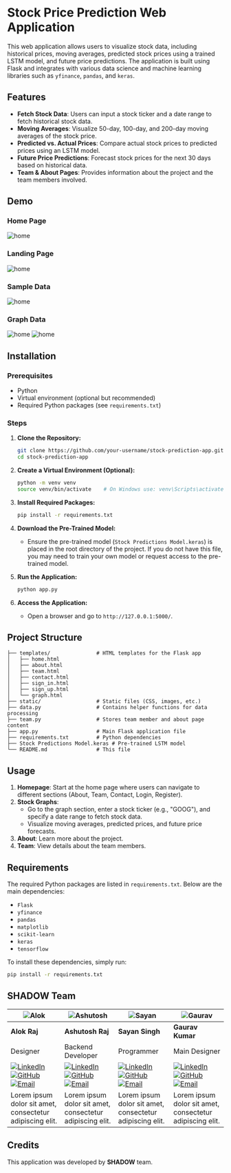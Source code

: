 # Stock Price Prediction Web Application

This web application allows users to visualize stock data, including historical prices, moving averages, predicted stock prices using a trained LSTM model, and future price predictions. The application is built using Flask and integrates with various data science and machine learning libraries such as `yfinance`, `pandas`, and `keras`.

## Features
- **Fetch Stock Data**: Users can input a stock ticker and a date range to fetch historical stock data.
- **Moving Averages**: Visualize 50-day, 100-day, and 200-day moving averages of the stock price.
- **Predicted vs. Actual Prices**: Compare actual stock prices to predicted prices using an LSTM model.
- **Future Price Predictions**: Forecast stock prices for the next 30 days based on historical data.
- **Team & About Pages**: Provides information about the project and the team members involved.
## Demo
### Home Page
![home](https://github.com/ASHUTOSHRAZZ100/stock-market-prediction/blob/main/static/img/redme/hero.png)
### Landing Page
![home](https://github.com/ASHUTOSHRAZZ100/stock-market-prediction/blob/main/static/img/redme/hero1.png)
### Sample Data
![home](https://github.com/ASHUTOSHRAZZ100/stock-market-prediction/blob/main/static/img/redme/data.png)
### Graph Data
![home](https://github.com/ASHUTOSHRAZZ100/stock-market-prediction/blob/main/static/img/redme/graph1.png)
![home](https://github.com/ASHUTOSHRAZZ100/stock-market-prediction/blob/main/static/img/redme/graph2.png)
## Installation

### Prerequisites
- Python
- Virtual environment (optional but recommended)
- Required Python packages (see `requirements.txt`)

### Steps
1. **Clone the Repository:**
   ```bash
   git clone https://github.com/your-username/stock-prediction-app.git
   cd stock-prediction-app
   ```

2. **Create a Virtual Environment (Optional):**
   ```bash
   python -m venv venv
   source venv/bin/activate    # On Windows use: venv\Scripts\activate
   ```

3. **Install Required Packages:**
   ```bash
   pip install -r requirements.txt
   ```

4. **Download the Pre-Trained Model:**
   - Ensure the pre-trained model (`Stock Predictions Model.keras`) is placed in the root directory of the project. If you do not have this file, you may need to train your own model or request access to the pre-trained model.

5. **Run the Application:**
   ```bash
   python app.py
   ```

6. **Access the Application:**
   - Open a browser and go to `http://127.0.0.1:5000/`.

## Project Structure
```
├── templates/               # HTML templates for the Flask app
│   ├── home.html
│   ├── about.html
│   ├── team.html
│   ├── contact.html
│   ├── sign_in.html
│   ├── sign_up.html
│   └── graph.html
├── static/                  # Static files (CSS, images, etc.)
├── data.py                  # Contains helper functions for data processing
├── team.py                  # Stores team member and about page content
├── app.py                   # Main Flask application file
├── requirements.txt         # Python dependencies
├── Stock Predictions Model.keras # Pre-trained LSTM model
└── README.md                # This file
```

## Usage
1. **Homepage**: Start at the home page where users can navigate to different sections (About, Team, Contact, Login, Register).
2. **Stock Graphs**:
   - Go to the graph section, enter a stock ticker (e.g., "GOOG"), and specify a date range to fetch stock data.
   - Visualize moving averages, predicted prices, and future price forecasts.
3. **About**: Learn more about the project.
4. **Team**: View details about the team members.

## Requirements
The required Python packages are listed in `requirements.txt`. Below are the main dependencies:
- `Flask`
- `yfinance`
- `pandas`
- `matplotlib`
- `scikit-learn`
- `keras`
- `tensorflow`

To install these dependencies, simply run:

```bash
pip install -r requirements.txt
```
## SHADOW Team
| ![Alok](path_to_image.jpg) | ![Ashutosh](path_to_image.jpg) | ![Sayan](path_to_image.jpg) | ![Gaurav](path_to_image.jpg) |
| --- | --- | --- | --- |
| **Alok Raj** | **Ashutosh Raj** | **Sayan Singh** | **Gaurav Kumar** |
| Designer | Backend Developer | Programmer | Main Designer |
| [![LinkedIn](path_to_linkedin_icon.png)](https://www.linkedin.com/in/alok-raj-4a6947202/) [![GitHub](path_to_github_icon.png)](https://github.com/Ar7pvt) [![Email](path_to_email_icon.png)](mailto:alokrajgrd8@gmail.com) | [![LinkedIn](path_to_linkedin_icon.png)](https://www.linkedin.com/in/ashutoshraj100/) [![GitHub](path_to_github_icon.png)](https://github.com/ASHUTOSHRAZZ100) [![Email](path_to_email_icon.png)](mailto:ashutoshrazz100@gmail.com) | [![LinkedIn](path_to_linkedin_icon.png)](https://www.linkedin.com/in/sayan-singh) [![GitHub](path_to_github_icon.png)](https://github.com/FriendlyPedestal) [![Email](path_to_email_icon.png)](mailto:thediscoverypost@gmail.com) | [![LinkedIn](path_to_linkedin_icon.png)](https://linkedin.com) [![GitHub](path_to_github_icon.png)](https://github.com) [![Email](path_to_email_icon.png)](mailto:gaurav14052003@gmail.com) |
| Lorem ipsum dolor sit amet, consectetur adipiscing elit. | Lorem ipsum dolor sit amet, consectetur adipiscing elit. | Lorem ipsum dolor sit amet, consectetur adipiscing elit. | Lorem ipsum dolor sit amet, consectetur adipiscing elit. |





## Credits
This application was developed by **SHADOW** team.
